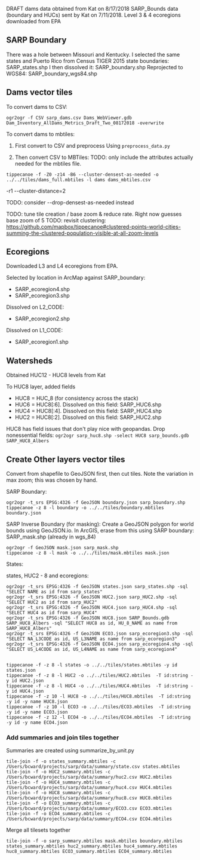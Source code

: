 DRAFT dams data obtained from Kat on 8/17/2018
SARP_Bounds data (boundary and HUCs) sent by Kat on 7/11/2018.
Level 3 & 4 ecoregions downloaded from EPA

## SARP Boundary

There was a hole between Missouri and Kentucky. I selected the same states and Puerto Rico from Census TIGER 2015 state boundaries: SARP_states.shp
I then dissolved it: SARP_boundary.shp
Reprojected to WGS84: SARP_boundary_wgs84.shp

## Dams vector tiles

To convert dams to CSV:

```
ogr2ogr -f CSV sarp_dams.csv Dams_WebViewer.gdb Dam_Inventory_AllDams_Metrics_Draft_Two_08172018 -overwrite
```

To convert dams to mbtiles:

1. First convert to CSV and preprocess
   Using `preprocess_data.py`

2. Then convert CSV to MBTiles:
   TODO: only include the attributes actually needed for the mbtiles file.

```
tippecanoe -f -Z0 -z14 -B6 --cluster-densest-as-needed -o ../../tiles/dams_full.mbtiles -l dams dams_mbtiles.csv
```

-r1 --cluster-distance=2

TODO: consider --drop-densest-as-needed instead

TODO: tune tile creation / base zoom & reduce rate. Right now guesses base zoom of 5
TODO: revisit clustering: https://github.com/mapbox/tippecanoe#clustered-points-world-cities-summing-the-clustered-population-visible-at-all-zoom-levels

## Ecoregions

Downloaded L3 and L4 ecoregions from EPA.

Selected by location in ArcMap against SARP_boundary:

-   SARP_ecoregion4.shp
-   SARP_ecoregion3.shp

Dissolved on L2_CODE:

-   SARP_ecoregion2.shp

Dissolved on L1_CODE:

-   SARP_ecoregion1.shp

## Watersheds

Obtained HUC12 - HUC8 levels from Kat

To HUC8 layer, added fields

-   HUC8 = HUC_8 (for consistency across the stack)
-   HUC6 = HUC8[:6]. Dissolved on this field: SARP_HUC6.shp
-   HUC4 = HUC8[:4]. Dissolved on this field: SARP_HUC4.shp
-   HUC2 = HUC8[:2]. Dissolved on this field: SARP_HUC2.shp

HUC8 has field issues that don't play nice with geopandas. Drop nonessential fields:
`ogr2ogr sarp_huc8.shp -select HUC8 sarp_bounds.gdb SARP_HUC8_Albers`

## Create Other layers vector tiles

Convert from shapefile to GeoJSON first, then cut tiles. Note the variation in max zoom; this was chosen by hand.

SARP Boundary:

```
ogr2ogr -t_srs EPSG:4326 -f GeoJSON boundary.json sarp_boundary.shp
tippecanoe -z 8 -l boundary -o ../../tiles/boundary.mbtiles boundary.json
```

SARP Inverse Boundary (for masking):
Create a GeoJSON polygon for world bounds using GeoJSON.io. In ArcGIS, erase from this
using SARP boundary: SARP_mask.shp (already in wgs_84)

```
ogr2ogr -f GeoJSON mask.json sarp_mask.shp
tippecanoe -z 8 -l mask -o ../../tiles/mask.mbtiles mask.json
```

States:

states, HUC2 - 8 and ecoregions:

```
ogr2ogr -t_srs EPSG:4326 -f GeoJSON states.json sarp_states.shp -sql "SELECT NAME as id from sarp_states"
ogr2ogr -t_srs EPSG:4326 -f GeoJSON HUC2.json sarp_HUC2.shp -sql "SELECT HUC2 as id from sarp_HUC2"
ogr2ogr -t_srs EPSG:4326 -f GeoJSON HUC4.json sarp_HUC4.shp -sql "SELECT HUC4 as id from sarp_HUC4"
ogr2ogr -t_srs EPSG:4326 -f GeoJSON HUC8.json SARP_Bounds.gdb SARP_HUC8_Albers -sql "SELECT HUC8 as id, HU_8_NAME as name from SARP_HUC8_Albers"
ogr2ogr -t_srs EPSG:4326 -f GeoJSON ECO3.json sarp_ecoregion3.shp -sql "SELECT NA_L3CODE as id, US_L3NAME as name from sarp_ecoregion3"
ogr2ogr -t_srs EPSG:4326 -f GeoJSON ECO4.json sarp_ecoregion4.shp -sql "SELECT US_L4CODE as id, US_L4NAME as name from sarp_ecoregion4"


tippecanoe -f -z 8 -l states -o ../../tiles/states.mbtiles -y id states.json
tippecanoe -f -z 8 -l HUC2 -o ../../tiles/HUC2.mbtiles  -T id:string -y id HUC2.json
tippecanoe -f -z 8 -l HUC4 -o ../../tiles/HUC4.mbtiles  -T id:string -y id HUC4.json
tippecanoe -f -z 10 -l HUC8 -o ../../tiles/HUC8.mbtiles  -T id:string -y id -y name HUC8.json
tippecanoe -f -z 10 -l ECO3 -o ../../tiles/ECO3.mbtiles  -T id:string -y id -y name ECO3.json
tippecanoe -f -z 12 -l ECO4 -o ../../tiles/ECO4.mbtiles  -T id:string -y id -y name ECO4.json
```

<!-- HUC12 - currently not being done:

```
ogr2ogr -t_srs EPSG:4326 -f GeoJSON SARP_HUC12_wgs84.json SARP_Bounds.gdb SARP_HUC12_Albers
tippecanoe -f -Z 7 -z 12 -l HUC12 -o ../../tiles/sarp_huc12.mbtiles  -T HUC12:string -y HUC12 sarp_huc12_wgs84.json
``` -->

<!-- ## Create centroids vector tiles (for labeling) - OUTDATED, not needed anymore:

Centroids are extracted using `extract_centroids.py`.

```
tippecanoe -f -B 0 -z 4 -l states_centroids -o ../../tiles/sarp_states_centroids.mbtiles sarp_states_centroids.csv
tippecanoe -f -B 0 -z 4 -l HUC2_centroids -o ../../tiles/sarp_HUC2_centroids.mbtiles  -T HUC2:string sarp_HUC2_centroids.csv
tippecanoe -f -B 0 -z 6 -l HUC4_centroids -o ../../tiles/sarp_HUC4_centroids.mbtiles  -T HUC4:string sarp_HUC4_centroids.csv
tippecanoe -f -B 4 -Z 4 -z 8 -l HUC8_centroids -o ../../tiles/sarp_HUC8_centroids.mbtiles  -T HUC8:string sarp_HUC8_centroids.csv

tippecanoe -f -B 0 -z 6 -l ecoregion3_centroids -o ../../tiles/sarp_ecoregion3_centroids.mbtiles  -T NA_L3CODE:string sarp_ecoregion3_centroids.csv
tippecanoe -f -B 4 -Z 4 -z 10 -l ecoregion4_centroids -o ../../tiles/sarp_ecoregion4_centroids.mbtiles  -T US_L4CODE:string sarp_ecoregion4_centroids.csv
``` -->

### Add summaries and join tiles together

Summaries are created using summarize_by_unit.py

```
tile-join -f -o states_summary.mbtiles -c /Users/bcward/projects/sarp/data/summary/state.csv states.mbtiles
tile-join -f -o HUC2_summary.mbtiles -c /Users/bcward/projects/sarp/data/summary/huc2.csv HUC2.mbtiles
tile-join -f -o HUC4_summary.mbtiles -c /Users/bcward/projects/sarp/data/summary/huc4.csv HUC4.mbtiles
tile-join -f -o HUC8_summary.mbtiles -c /Users/bcward/projects/sarp/data/summary/huc8.csv HUC8.mbtiles
tile-join -f -o ECO3_summary.mbtiles -c /Users/bcward/projects/sarp/data/summary/ECO3.csv ECO3.mbtiles
tile-join -f -o ECO4_summary.mbtiles -c /Users/bcward/projects/sarp/data/summary/ECO4.csv ECO4.mbtiles
```

Merge all tilesets together

```
tile-join -f -o sarp_summary.mbtiles mask.mbtiles boundary.mbtiles states_summary.mbtiles huc2_summary.mbtiles huc4_summary.mbtiles huc8_summary.mbtiles ECO3_summary.mbtiles ECO4_summary.mbtiles
```
